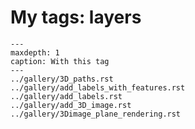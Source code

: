 # My tags: layers

```{toctree}
---
maxdepth: 1
caption: With this tag
---
../gallery/3D_paths.rst
../gallery/add_labels_with_features.rst
../gallery/add_labels.rst
../gallery/add_3D_image.rst
../gallery/3Dimage_plane_rendering.rst
```
